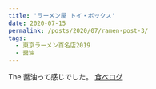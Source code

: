 ```yaml
---
title: 'ラーメン屋 トイ・ボックス'
date: 2020-07-15
permalink: /posts/2020/07/ramen-post-3/
tags:
  - 東京ラーメン百名店2019
  - 醤油
---
```


The 醤油って感じでした。
[食べログ](https://tabelog.com/tokyo/A1324/A132401/13162973/)